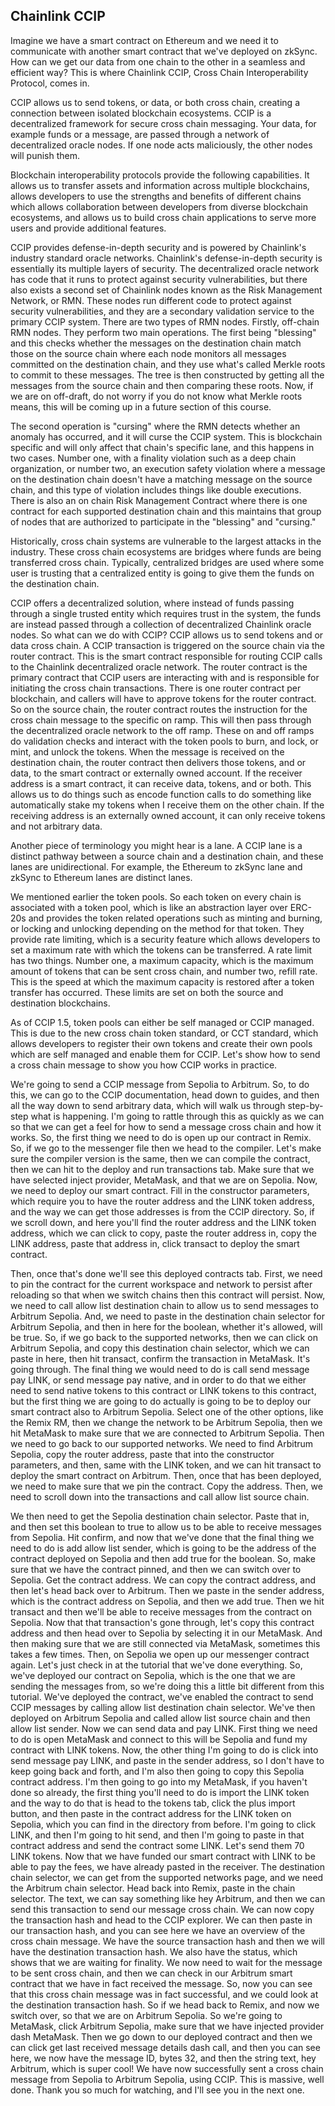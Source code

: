 ## Chainlink CCIP

Imagine we have a smart contract on Ethereum and we need it to communicate with another smart contract that we've deployed on zkSync. How can we get our data from one chain to the other in a seamless and efficient way? This is where Chainlink CCIP, Cross Chain Interoperability Protocol, comes in. 

CCIP allows us to send tokens, or data, or both cross chain, creating a connection between isolated blockchain ecosystems. CCIP is a decentralized framework for secure cross chain messaging. Your data, for example funds or a message, are passed through a network of decentralized oracle nodes. If one node acts maliciously, the other nodes will punish them. 

Blockchain interoperability protocols provide the following capabilities. It allows us to transfer assets and information across multiple blockchains, allows developers to use the strengths and benefits of different chains which allows collaboration between developers from diverse blockchain ecosystems, and allows us to build cross chain applications to serve more users and provide additional features.

CCIP provides defense-in-depth security and is powered by Chainlink's industry standard oracle networks. Chainlink's defense-in-depth security is essentially its multiple layers of security. The decentralized oracle network has code that it runs to protect against security vulnerabilities, but there also exists a second set of Chainlink nodes known as the Risk Management Network, or RMN. These nodes run different code to protect against security vulnerabilities, and they are a secondary validation service to the primary CCIP system. There are two types of RMN nodes. Firstly, off-chain RMN nodes. They perform two main operations. The first being "blessing" and this checks whether the messages on the destination chain match those on the source chain where each node monitors all messages committed on the destination chain, and they use what's called Merkle roots to commit to these messages. The tree is then constructed by getting all the messages from the source chain and then comparing these roots. Now, if we are on off-draft, do not worry if you do not know what Merkle roots means, this will be coming up in a future section of this course. 

The second operation is "cursing" where the RMN detects whether an anomaly has occurred, and it will curse the CCIP system. This is blockchain specific and will only affect that chain's specific lane, and this happens in two cases. Number one, with a finality violation such as a deep chain organization, or number two, an execution safety violation where a message on the destination chain doesn't have a matching message on the source chain, and this type of violation includes things like double executions. There is also an on chain Risk Management Contract where there is one contract for each supported destination chain and this maintains that group of nodes that are authorized to participate in the "blessing" and "cursing." 

Historically, cross chain systems are vulnerable to the largest attacks in the industry. These cross chain ecosystems are bridges where funds are being transferred cross chain. Typically, centralized bridges are used where some user is trusting that a centralized entity is going to give them the funds on the destination chain. 

CCIP offers a decentralized solution, where instead of funds passing through a single trusted entity which requires trust in the system, the funds are instead passed through a collection of decentralized Chainlink oracle nodes. So what can we do with CCIP? CCIP allows us to send tokens and or data cross chain. A CCIP transaction is triggered on the source chain via the router contract. This is the smart contract responsible for routing CCIP calls to the Chainlink decentralized oracle network. The router contract is the primary contract that CCIP users are interacting with and is responsible for initiating the cross chain transactions. There is one router contract per blockchain, and callers will have to approve tokens for the router contract. So on the source chain, the router contract routes the instruction for the cross chain message to the specific on ramp. This will then pass through the decentralized oracle network to the off ramp. These on and off ramps do validation checks and interact with the token pools to burn, and lock, or mint, and unlock the tokens. When the message is received on the destination chain, the router contract then delivers those tokens, and or data, to the smart contract or externally owned account. If the receiver address is a smart contract, it can receive data, tokens, and or both. This allows us to do things such as encode function calls to do something like automatically stake my tokens when I receive them on the other chain. If the receiving address is an externally owned account, it can only receive tokens and not arbitrary data. 

Another piece of terminology you might hear is a lane. A CCIP lane is a distinct pathway between a source chain and a destination chain, and these lanes are unidirectional. For example, the Ethereum to zkSync lane and zkSync to Ethereum lanes are distinct lanes. 

We mentioned earlier the token pools. So each token on every chain is associated with a token pool, which is like an abstraction layer over ERC-20s and provides the token related operations such as minting and burning, or locking and unlocking depending on the method for that token. They provide rate limiting, which is a security feature which allows developers to set a maximum rate with which the tokens can be transferred. A rate limit has two things. Number one, a maximum capacity, which is the maximum amount of tokens that can be sent cross chain, and number two, refill rate. This is the speed at which the maximum capacity is restored after a token transfer has occurred. These limits are set on both the source and destination blockchains. 

As of CCIP 1.5, token pools can either be self managed or CCIP managed. This is due to the new cross chain token standard, or CCT standard, which allows developers to register their own tokens and create their own pools which are self managed and enable them for CCIP. Let's show how to send a cross chain message to show you how CCIP works in practice. 

We're going to send a CCIP message from Sepolia to Arbitrum. So, to do this, we can go to the CCIP documentation, head down to guides, and then all the way down to send arbitrary data, which will walk us through step-by-step what is happening. I'm going to rattle through this as quickly as we can so that we can get a feel for how to send a message cross chain and how it works. So, the first thing we need to do is open up our contract in Remix. So, if we go to the messenger file then we head to the compiler. Let's make sure the compiler version is the same, then we can compile the contract, then we can hit to the deploy and run transactions tab. Make sure that we have selected inject provider, MetaMask, and that we are on Sepolia. Now, we need to deploy our smart contract. Fill in the constructor parameters, which require you to have the router address and the LINK token address, and the way we can get those addresses is from the CCIP directory. So, if we scroll down, and here you'll find the router address and the LINK token address, which we can click to copy, paste the router address in, copy the LINK address, paste that address in, click transact to deploy the smart contract. 

Then, once that's done we'll see this deployed contracts tab. First, we need to pin the contract for the current workspace and network to persist after reloading so that when we switch chains then this contract will persist. Now, we need to call allow list destination chain to allow us to send messages to Arbitrum Sepolia. And, we need to paste in the destination chain selector for Arbitrum Sepolia, and then in here for the boolean, whether it's allowed, will be true. So, if we go back to the supported networks, then we can click on Arbitrum Sepolia, and copy this destination chain selector, which we can paste in here, then hit transact, confirm the transaction in MetaMask. It's going through. The final thing we would need to do is call send message pay LINK, or send message pay native, and in order to do that we either need to send native tokens to this contract or LINK tokens to this contract, but the first thing we are going to do actually is going to be to deploy our smart contract also to Arbitrum Sepolia. Select one of the other options, like the Remix RM, then we change the network to be Arbitrum Sepolia, then we hit MetaMask to make sure that we are connected to Arbitrum Sepolia. Then we need to go back to our supported networks. We need to find Arbitrum Sepolia, copy the router address, paste that into the constructor parameters, and then, same with the LINK token, and we can hit transact to deploy the smart contract on Arbitrum. Then, once that has been deployed, we need to make sure that we pin the contract. Copy the address. Then, we need to scroll down into the transactions and call allow list source chain. 

We then need to get the Sepolia destination chain selector. Paste that in, and then set this boolean to true to allow us to be able to receive messages from Sepolia. Hit confirm, and now that we've done that the final thing we need to do is add allow list sender, which is going to be the address of the contract deployed on Sepolia and then add true for the boolean. So, make sure that we have the contract pinned, and then we can switch over to Sepolia. Get the contract address. We can copy the contract address, and then let's head back over to Arbitrum. Then we paste in the sender address, which is the contract address on Sepolia, and then we add true. Then we hit transact and then we'll be able to receive messages from the contract on Sepolia. Now that that transaction's gone through, let's copy this contract address and then head over to Sepolia by selecting it in our MetaMask. And then making sure that we are still connected via MetaMask, sometimes this takes a few times. Then, on Sepolia we open up our messenger contract again. Let's just check in at the tutorial that we've done everything. So, we've deployed our contract on Sepolia, which is the one that we are sending the messages from, so we're doing this a little bit different from this tutorial. We've deployed the contract, we've enabled the contract to send CCIP messages by calling allow list destination chain selector. We've then deployed on Arbitrum Sepolia and called allow list source chain and then allow list sender. Now we can send data and pay LINK. First thing we need to do is open MetaMask and connect to this will be Sepolia and fund my contract with LINK tokens. Now, the other thing I'm going to do is click into send message pay LINK, and paste in the sender address, so I don't have to keep going back and forth, and I'm also then going to copy this Sepolia contract address. I'm then going to go into my MetaMask, if you haven't done so already, the first thing you'll need to do is import the LINK token and the way to do that is head to the tokens tab, click the plus import button, and then paste in the contract address for the LINK token on Sepolia, which you can find in the directory from before. I'm going to click LINK, and then I'm going to hit send, and then I'm going to paste in that contract address and send the contract some LINK. Let's send them 70 LINK tokens. Now that we have funded our smart contract with LINK to be able to pay the fees, we have already pasted in the receiver. The destination chain selector, we can get from the supported networks page, and we need the Arbitrum chain selector. Head back into Remix, paste in the chain selector. The text, we can say something like hey Arbitrum, and then we can send this transaction to send our message cross chain. We can now copy the transaction hash and head to the CCIP explorer. We can then paste in our transaction hash, and you can see here we have an overview of the cross chain message. We have the source transaction hash and then we will have the destination transaction hash. We also have the status, which shows that we are waiting for finality. We now need to wait for the message to be sent cross chain, and then we can check in our Arbitrum smart contract that we have in fact received the message. So, now you can see that this cross chain message was in fact successful, and we could look at the destination transaction hash. So if we head back to Remix, and now we switch over, so that we are on Arbitrum Sepolia. So we're going to MetaMask, click Arbitrum Sepolia, make sure that we have injected provider dash MetaMask. Then we go down to our deployed contract and then we can click get last received message details dash call, and then you can see here, we now have the message ID, bytes 32, and then the string text, hey Arbitrum, which is super cool! We have now successfully sent a cross chain message from Sepolia to Arbitrum Sepolia, using CCIP. This is massive, well done. Thank you so much for watching, and I'll see you in the next one. 
                            
                            
                            
                            
                            
                            
                            
                            
                            
                            
                            
                            
                            
                            
                            
                            
                            
                            
                            
                            
                            
                            
                            
                            
                            
                            
                            
                            
                            
                            
                            
                            
                            
                            
                            
                            
                            
                            
                            
                            
                            
                            
                            
                            
                            
                            
                            
                            
                            
                            
                            
                            
                            
                            
                            
                            
                            
                            
                            
                            
                            
                            
                            
                            
                            
                            
                            
                            
                            
                            
                            
                            
                            
                            
                            
                            
                            
                            
                            
                            
                            
                            
                            
                            
                            
                            
                            
                            
                            
                            
                            
                            
                            
                            
                            
                            
                            
                            
                            
                            
                            
                            
                            
                            
                            
                            
                            
                            
                            
                            
                            
                            
                            
                            
                            
                            
                            
                            
                            
                            
                            
                            
                            
                            
                            
                            
                            
                            
                            
                            
                            
                            
                            
                            
                            
                            
                            
                            
                            
                            
                            
                            
                            
                            
                            
                            
                            
                            
                            
                            
                            
                            
                            
                            
                            
                            
                            
                            
                            
                            
                            
                            
                            
                            
                            
                            
                            
                            
                            
                            
                            
                            
                            
                            
                            
                            
                            
                            
                            
                            
                            
                            
                            
                            
                            
                            
                            
                            
                            
                            
                            
                            
                            
                            
                            
                            
                            
                            
                            
                            
                            
                            
                            
                            
                            
                            
                            
                            
                            
                            
                            
                            
                            
                            
                            
                            
                            
                            
                            
                            
                            
                            
                            
                            
                            
                            
                            
                            
                            
                            
                            
                            
                            
                            
                            
                            
                            
                            
                            
                            
                            
                            
                            
                            
                            
                            
                            
                            
                            
                            
                            
                            
                            
                            
                            
                            
                            
                            
                            
                            
                            
                            
                            
                            
                            
                            
                            
                            
                            
                            
                            
                            
                            
                            
                            
                            
                            
                            
                            
                            
                            
                            
                            
                            
                            
                            
                            
                            
                            
                            
                            
                            
                            
                            
                            
                            
                            
                            
                            
                            
                            
                            
                            
                            
                            
                            
                            
                            
                            
                            
                            
                            
                            
                            
                            
                            
                            
                            
                            
                            
                            
                            
                            
                            
                            
                            
                            
                            
                            
                            
                            
                            
                            
                            
                            
                            
                            
                            
                            
                            
                            
                            
                            
                            
                            
                            
                            
                            
                            
                            
                            
                            
                            
                            
                            
                            
                            
                            
                            
                            
                            
                            
                            
                            
                            
                            
                            
                            
                            
                            
                            
                            
                            
                            
                            
                            
                            
                            
                            
                            
                            
                            
                            
                            
                            
                            
                            
                            
                            
                            
                            
                            
                            
                            
                            
                            
                            
                            
                            
                            
                            
                            
                            
                            
                            
                            
                            
                            
                            
                            
                            
                            
                            
                            
                            
                            
                            
                            
                            
                            
                            
                            
                            
                            
                            
                            
                            
                            
                            
                            
                            
                            
                            
                            
                            
                            
                            
                            
                            
                            
                            
                            
                            
                            
                            
                            
                            
                            
                            
                            
                            
                            
                            
                            
                            
                            
                            
                            
                            
                            
                            
                            
                            
                            
                            
                            
                            
                            
                            
                            
                            
                            
                            
                            
                            
                            
                            
                            
                            
                            
                            
                            
                            
                            
                            
                            
                            
                            
                            
                            
                            
                            
                            
                            
                            
                            
                            
                            
                            
                            
                            
                            
                            
                            
                            
                            
                            
                            
                            
                            
                            
                            
                            
                            
                            
                            
                            
                            
                            
                            
                            
                            
                            
                            
                            
                            
                            
                            
                            
                            
                            
                            
                            
                            
                            
                            
                            
                            
                            
                            
                            
                            
                            
                            
                            
                            
                            
                            
                            
                            
                            
                            
                            
                            
                            
                            
                            
                            
                            
                            
                            
                            
                            
                            
                            
                            
                            
                            
                            
                            
                            
                            
                            
                            
                            
                            
                            
                            
                            
                            
                            
                            
                            
                            
                            
                            
                            
                            
                            
                            
                            
                            
                            
                            
                            
                            
                            
                            
                            
                            
                            
                            
                            
                            
                            
                            
                            
                            
                            
                            
                            
                            
                            
                            
                            
                            
                            
                            
                            
                            
                            
                            
                            
                            
                            
                            
                            
                            
                            
                            
                            
                            
                            
                            
                            
                            
                            
                            
                            
                            
                            
                            
                            
                            
                            
                            
                            
                            
                            
                            
                            
                            
                            
                            
                            
                            
                            
                            
                            
                            
                            
                            
                            
                            
                            
                            
                            
                            
                            
                            
                            
                            
                            
                            
                            
                            
                            
                            
                            
                            
                            
                            
                            
                            
                            
                            
                            
                            
                            
                            
                            
                            
                            
                            
                            
                            
                            
                            
                            
                            
                            
                            
                            
                            
                            
                            
                            
                            
                            
                            
                            
                            
                            
                            
                            
                            
                            
                            
                            
                            
                            
                            
                            
                            
                            
                            
                            
                            
                            
                            
                            
                            
                            
                            
                            
                            
                            
                            
                            
                            
                            
                            
                            
                            
                            
                            
                            
                            
                            
                            
                            
                            
                            
                            
                            
                            
                            
                            
                            
                            
                            
                            
                            
                            
                            
                            
                            
                            
                            
                            
                            
                            
                            
                            
                            
                            
                            
                            
                            
                            
                            
                            
                            
                            
                            
                            
                            
                            
                            
                            
                            
                            
                            
                            
                            
                            
                            
                            
                            
                            
                            
                            
                            
                            
                            
                            
                            
                            
                            
                            
                            
                            
                            
                            
                            
                            
                            
                            
                            
                            
                            
                            
                            
                            
                            
                            
                            
                            
                            
                            
                            
                            
                            
                            
                            
                            
                            
                            
                            
                            
                            
                            
                            
                            
                            
                            
                            
                            
                            
                            
                            
                            
                            
                            
                            
                            
                            
                            
                            
                            
                            
                            
                            
                            
                            
                            
                            
                            
                            
                            
                            
                            
                            
                            
                            
                            
                            
                            
                            
                            
                            
                            
                            
                            
                            
                            
                            
                            
                            
                            
                            
                            
                            
                            
                            
                            
                            
                            
                            
                            
                            
                            
                            
                            
                            
                            
                            
                            
                            
                            
                            
                            
                            
                            
                            
                            
                            
                            
                            
                            
                            
                            
                            
                            
                            
                            
                            
                            
                            
                            
                            
                            
                            
                            
                            
                            
                            
                            
                            
                            
                            
                            
                            
                            
                            
                            
                            
                            
                            
                            
                            
                            
                            
                            
                            
                            
                            
                            
                            
                            
                            
                            
                            
                            
                            
                            
                            
                            
                            
                            
                            
                            
                            
                            
                            
                            
                            
                            
                            
                            
                            
                            
                            
                            
                            
                            
                            
                            
                            
                            
                            
                            
                            
                            
                            
                            
                            
                            
                            
                            
                            
                            
                            
                            
                            
                            
                            
                            
                            
                            
                            
                            
                            
                            
                            
                            
                            
                            
                            
                            
                            
                            
                            
                            
                            
                            
                            
                            
                            
                            
                            
                            
                            
                            
                            
                            
                            
                            
                            
                            
                            
                            
                            
                            
                            
                            
                            
                            
                            
                            
                            
                            
                            
                            
                            
                            
                            
                            
                            
                            
                            
                            
                            
                            
                            
                            
                            
                            
                            
                            
                            
                            
                            
                            
                            
                            
                            
                            
                            
                            
                            
                            
                            
                            
                            
                            
                            
                            
                            
                            
                            
                            
                            
                            
                            
                            
                            
                            
                            
                            
                            
                            
                            
                            
                            
                            
                            
                            
                            
                            
                            
                            
                            
                            
                            
                            
                            
                            
                            
                            
                            
                            
                            
                            
                            
                            
                            
                            
                            
                            
                            
                            
                            
                            
                            
                            
                            
                            
                            
                            
                            
                            
                            
                            
                            
                            
                            
                            
                            
                            
                            
                            
                            
                            
                            
                            
                            
                            
                            
                            
                            
                            
                            
                            
                            
                            
                            
                            
                            
                            
                            
                            
                            
                            
                            
                            
                            
                            
                            
                            
                            
                            
                            
                            
                            
                            
                            
                            
                            
                            
                            
                            
                            
                            
                            
                            
                            
                            
                            
                            
                            
                            
                            
                            
                            
                            
                            
                            
                            
                            
                            
                            
                            
                            
                            
                            
                            
                            
                            
                            
                            
                            
                            
                            
                            
                            
                            
                            
                            
                            
                            
                            
                            
                            
                            
                            
                            
                            
                            
                            
                            
                            
                            
                            
                            
                            
                            
                            
                            
                            
                            
                            
                            
                            
                            
                            
                            
                            
                            
                            
                            
                            
                            
                            
                            
                            
                            
                            
                            
                            
                            
                            
                            
                            
                            
                            
                            
                            
                            
                            
                            
                            
                            
                            
                            
                            
                            
                            
                            
                            
                            
                            
                            
                            
                            
                            
                            
                            
                            
                            
                            
                            
                            
                            
                            
                            
                            
                            
                            
                            
                            
                            
                            
                            
                            
                            
                            
                            
                            
                            
                            
                            
                            
                            
                            
                            
                            
                            
                            
                            
                            
                            
                            
                            
                            
                            
                            
                            
                            
                            
                            
                            
                            
                            
                            
                            
                            
                            
                            
                            
                            
                            
                            
                            
                            
                            
                            
                            
                            
                            
                            
                            
                            
                            
                            
                            
                            
                            
                            
                            
                            
                            
                            
                            
                            
                            
                            
                            
                            
                            
                            
                            
                            
                            
                            
                            
                            
                            
                            
                            
                            
                            
                            
                            
                            
                            
                            
                            
                            
                            
                            
                            
                            
                            
                            
                            
                            
                            
                            
                            
                            
                            
                            
                            
                            
                            
                            
                            
                            
                            
                            
                            
                            
                            
                            
                            
                            
                            
                            
                            
                            
                            
                            
                            
                            
                            
                            
                            
                            
                            
                            
                            
                            
                            
                            
                            
                            
                            
                            
                            
                            
                            
                            
                            
                            
                            
                            
                            
                            
                            
                            
                            
                            
                            
                            
                            
                            
                            
                            
                            
                            
                            
                            
                            
                            
                            
                            
                            
                            
                            
                            
                            
                            
                            
                            
                            
                            
                            
                            
                            
                            
                            
                            
                            
                            
                            
                            
                            
                            
                            
                            
                            
                            
                            
                            
                            
                            
                            
                            
                            
                            
                            
                            
                            
                            
                            
                            
                            
                            
                            
                            
                            
                            
                            
                            
                            
                            
                            
                            
                            
                            
                            
                            
                            
                            
                            
                            
                            
                            
                            
                            
                            
                            
                            
                            
                            
                            
                            
                            
                            
                            
                            
                            
                            
                            
                            
                            
                            
                            
                            
                            
                            
                            
                            
                            
                            
                            
                            
                            
                            
                            
                            
                            
                            
                            
                            
                            
                            
                            
                            
                            
                            
                            
                            
                            
                            
                            
                            
                            
                            
                            
                            
                            
                            
                            
                            
                            
                            
                            
                            
                            
                            
                            
                            
                            
                            
                            
                            
                            
                            
                            
                            
                            
                            
                            
                            
                            
                            
                            
                            
                            
                            
                            
                            
                            
                            
                            
                            
                            
                            
                            
                            
                            
                            
                            
                            
                            
                            
                            
                            
                            
                            
                            
                            
                            
                            
                            
                            
                            
                            
                            
                            
                            
                            
                            
                            
                            
                            
                            
                            
                            
                            
                            
                            
                            
                            
                            
                            
                            
                            
                            
                            
                            
                            
                            
                            
                            
                            
                            
                            
                            
                            
                            
                            
                            
                            
                            
                            
                            
                            
                            
                            
                            
                            
                            
                            
                            
                            
                            
                            
                            
                            
                            
                            
                            
                            
                            
                            
                            
                            
                            
                            
                            
                            
                            
                            
                            
                            
                            
                            
                            
                            
                            
                            
                            
                            
                            
                            
                            
                            
                            
                            
                            
                            
                            
                            
                            
                            
                            
                            
                            
                            
                            
                            
                            
                            
                            
                            
                            
                            
                            
                            
                            
                            
                            
                            
                            
                            
                            
                            
                            
                            
                            
                            
                            
                            
                            
                            
                            
                            
                            
                            
                            
                            
                            
                            
                            
                            
                            
                            
                            
                            
                            
                            
                            
                            
                            
                            
                            
                            
                            
                            
                            
                            
                            
                            
                            
                            
                            
                            
                            
                            
                            
                            
                            
                            
                            
                            
                            
                            
                            
                            
                            
                            
                            
                            
                            
                            
                            
                            
                            
                            
                            
                            
                            
                            
                            
                            
                            
                            
                            
                            
                            
                            
                            
                            
                            
                            
                            
                            
                            
                            
                            
                            
                            
                            
                            
                            
                            
                            
                            
                            
                            
                            
                            
                            
                            
                            
                            
                            
                            
                            
                            
                            
                            
                            
                            
                            
                            
                            
                            
                            
                            
                            
                            
                            
                            
                            
                            
                            
                            
                            
                            
                            
                            
                            
                            
                            
                            
                            
                            
                            
                            
                            
                            
                            
                            
                            
                            
                            
                            
                            
                            
                            
                            
                            
                            
                            
                            
                            
                            
                            
                            
                            
                            
                            
                            
                            
                            
                            
                            
                            
                            
                            
                            
                            
                            
                            
                            
                            
                            
                            
                            
                            
                            
                            
                            
                            
                            
                            
                            
                            
                            
                            
                            
                            
                            
                            
                            
                            
                            
                            
                            
                            
                            
                            
                            
                            
                            
                            
                            
                            
                            
                            
                            
                            
                            
                            
                            
                            
                            
                            
                            
                            
                            
                            
                            
                            
                            
                            
                            
                            
                            
                            
                            
                            
                            
                            
                            
                            
                            
                            
                            
                            
                            
                            
                            
                            
                            
                            
                            
                            
                            
                            
                            
                            
                            
                            
                            
                            
                            
                            
                            
                            
                            
                            
                            
                            
                            
                            
                            
                            
                            
                            
                            
                            
                            
                            
                            
                            
                            
                            
                            
                            
                            
                            
                            
                            
                            
                            
                            
                            
                            
                            
                            
                            
                            
                            
                            
                            
                            
                            
                            
                            
                            
                            
                            
                            
                            
                            
                            
                            
                            
                            
                            
                            
                            
                            
                            
                            
                            
                            
                            
                            
                            
                            
                            
                            
                            
                            
                            
                            
                            
                            
                            
                            
                            
                            
                            
                            
                            
                            
                            
                            
                            
                            
                            
                            
                            
                            
                            
                            
                            
                            
                            
                            
                            
                            
                            
                            
                            
                            
                            
                            
                            
                            
                            
                            
                            
                            
                            
                            
                            
                            
                            
                            
                            
                            
                            
                            
                            
                            
                            
                            
                            
                            
                            
                            
                            
                            
                            
                            
                            
                            
                            
                            
                            
                            
                            
                            
                            
                            
                            
                            
                            
                            
                            
                            
                            
                            
                            
                            
                            
                            
                            
                            
                            
                            
                            
                            
                            
                            
                            
                            
                            
                            
                            
                            
                            
                            
                            
                            
                            
                            
                            
                            
                            
                            
                            
                            
                            
                            
                            
                            
                            
                            
                            
                            
                            
                            
                            
                            
                            
                            
                            
                            
                            
                            
                            
                            
                            
                            
                            
                            
                            
                            
                            
                            
                            
                            
                            
                            
                            
                            
                            
                            
                            
                            
                            
                            
                            
                            
                            
                            
                            
                            
                            
                            
                            
                            
                            
                            
                            
                            
                            
                            
                            
                            
                            
                            
                            
                            
                            
                            
                            
                            
                            
                            
                            
                            
                            
                            
                            
                            
                            
                            
                            
                            
                            
                            
                            
                            
                            
                            
                            
                            
                            
                            
                            
                            
                            
                            
                            
                            
                            
                            
                            
                            
                            
                            
                            
                            
                            
                            
                            
                            
                            
                            
                            
                            
                            
                            
                            
                            
                            
                            
                            
                            
                            
                            
                            
                            
                            
                            
                            
                            
                            
                            
                            
                            
                            
                            
                            
                            
                            
                            
                            
                            
                            
                            
                            
                            
                            
                            
                            
                            
                            
                            
                            
                            
                            
                            
                            
                            
                            
                            
                            
                            
                            
                            
                            
                            
                            
                            
                            
                            
                            
                            
                            
                            
                            
                            
                            
                            
                            
                            
                            
                            
                            
                            
                            
                            
                            
                            
                            
                            
                            
                            
                            
                            
                            
                            
                            
                            
                            
                            
                            
                            
                            
                            
                            
                            
                            
                            
                            
                            
                            
                            
                            
                            
                            
                            
                            
                            
                            
                            
                            
                            
                            
                            
                            
                            
                            
                            
                            
                            
                            
                            
                            
                            
                            
                            
                            
                            
                            
                            
                            
                            
                            
                            
                            
                            
                            
                            
                            
                            
                            
                            
                            
                            
                            
                            
                            
                            
                            
                            
                            
                            
                            
                            
                            
                            
                            
                            
                            
                            
                            
                            
                            
                            
                            
                            
                            
                            
                            
                            
                            
                            
                            
                            
                            
                            
                            
                            
                            
                            
                            
                            
                            
                            
                            
                            
                            
                            
                            
                            
                            
                            
                            
                            
                            
                            
                            
                            
                            
                            
                            
                            
                            
                            
                            
                            
                            
                            
                            
                            
                            
                            
                            
                            
                            
                            
                            
                            
                            
                            
                            
                            
                            
                            
                            
                            
                            
                            
                            
                            
                            
                            
                            
                            
                            
                            
                            
                            
                            
                            
                            
                            
                            
                            
                            
                            
                            
                            
                            
                            
                            
                            
                            
                            
                            
                            
                            
                            
                            
                            
                            
                            
                            
                            
                            
                            
                            
                            
                            
                            
                            
                            
                            
                            
                            
                            
                            
                            
                            
                            
                            
                            
                            
                            
                            
                            
                            
                            
                            
                            
                            
                            
                            
                            
                            
                            
                            
                            
                            
                            
                            
                            
                            
                            
                            
                            
                            
                            
                            
                            
                            
                            
                            
                            
                            
                            
                            
                            
                            
                            
                            
                            
                            
                            
                            
                            
                            
                            
                            
                            
                            
                            
                            
                            
                            
                            
                            
                            
                            
                            
                            
                            
                            
                            
                            
                            
                            
                            
                            
                            
                            
                            
                            
                            
                            
                            
                            
                            
                            
                            
                            
                            
                            
                            
                            
                            
                            
                            
                            
                            
                            
                            
                            
                            
                            
                            
                            
                            
                            
                            
                            
                            
                            
                            